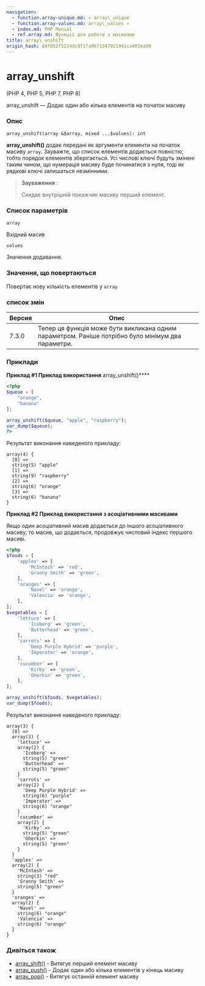 ```yaml
---
navigation:
  - function.array-unique.md: « array\_unique
  - function.array-values.md: array\_values »
  - index.md: PHP Manual
  - ref.array.md: Функції для роботи з масивами
title: array\_unshift
origin_hash: ddf652f5224dc9f1fa9671347921941ca401ea50
---
```

# array\_unshift

(PHP 4, PHP 5, PHP 7, PHP 8)

array\_unshift — Додає один або кілька елементів на початок масиву

### Опис

```methodsynopsis
array_unshift(array &$array, mixed ...$values): int
```

**array\_unshift()** додає передані як аргументи елементи на початок масиву `array`. Зауважте, що список елементів додається повністю, тобто порядок елементів зберігається. Усі числові ключі будуть змінені таким чином, що нумерація масиву буде починатися з нуля, тоді як рядкові ключі залишаться незмінними.

> **Зауваження** :
> 
> Скидає внутрішній покажчик масиву перший елемент.

### Список параметрів

`array`

Вхідний масив

`values`

Значення додавання.

### Значення, що повертаються

Повертає нову кількість елементів у `array`

### список змін

| Версия | Опис |
| --- | --- |
| 7.3.0 | Тепер ця функція може бути викликана одним параметром. Раніше потрібно було мінімум два параметри. |

### Приклади

**Приклад #1 Приклад використання** array\_unshift()\*\*\*\*

```php
<?php
$queue = [
    "orange",
    "banana"
];

array_unshift($queue, "apple", "raspberry");
var_dump($queue);
?>
```

Результат виконання наведеного прикладу:

```
array(4) {
  [0] =>
  string(5) "apple"
  [1] =>
  string(9) "raspberry"
  [2] =>
  string(6) "orange"
  [3] =>
  string(6) "banana"
}
```

**Приклад #2 Приклад використання з асоціативними масивами**

Якщо один асоціативний масив додається до іншого асоціативного масиву, то масив, що додається, продовжує числовий індекс першого масиві.

```php
<?php
$foods = [
    'apples' => [
        'McIntosh' => 'red',
        'Granny Smith' => 'green',
    ],
    'oranges' => [
        'Navel' => 'orange',
        'Valencia' => 'orange',
    ],
];
$vegetables = [
    'lettuce' => [
        'Iceberg' => 'green',
        'Butterhead' => 'green',
    ],
    'carrots' => [
        'Deep Purple Hybrid' => 'purple',
        'Imperator' => 'orange',
    ],
    'cucumber' => [
        'Kirby' => 'green',
        'Gherkin' => 'green',
    ],
];

array_unshift($foods, $vegetables);
var_dump($foods);
```

Результат виконання наведеного прикладу:

```
array(3) {
  [0] =>
  array(3) {
    'lettuce' =>
    array(2) {
      'Iceberg' =>
      string(5) "green"
      'Butterhead' =>
      string(5) "green"
    }
    'carrots' =>
    array(2) {
      'Deep Purple Hybrid' =>
      string(6) "purple"
      'Imperator' =>
      string(6) "orange"
    }
    'cucumber' =>
    array(2) {
      'Kirby' =>
      string(5) "green"
      'Gherkin' =>
      string(5) "green"
    }
  }
  'apples' =>
  array(2) {
    'McIntosh' =>
    string(3) "red"
    'Granny Smith' =>
    string(5) "green"
  }
  'oranges' =>
  array(2) {
    'Navel' =>
    string(6) "orange"
    'Valencia' =>
    string(6) "orange"
  }
}
```

### Дивіться також

-   [array\_shift()](function.array-shift.md) \- Витягує перший елемент масиву
-   [array\_push()](function.array-push.md) \- Додає один або кілька елементів у кінець масиву
-   [array\_pop()](function.array-pop.md) \- Витягує останній елемент масиву
